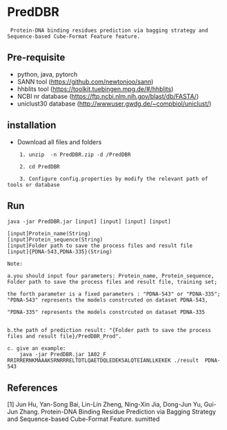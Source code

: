 # PredDBR

	 Protein-DNA binding residues prediction via bagging strategy and Sequence-based Cube-Format Feature feature.
	
## Pre-requisite
   - python, java, pytorch
   - SANN tool (https://github.com/newtonjoo/sann)
   - hhblits tool (https://toolkit.tuebingen.mpg.de/#/hhblits)
   - NCBI nr database (https://ftp.ncbi.nlm.nih.gov/blast/db/FASTA/)
   - uniclust30 database (http://wwwuser.gwdg.de/~compbiol/uniclust/)
   
## installation

* Download all files and folders
~~~
	1. unzip  -n PredDBR.zip -d /PredDBR
	
	2. cd PredDBR
	
	3. Configure config.properties by modify the relevant path of tools or database
~~~	

## Run

	java -jar PredDBR.jar [input] [input] [input] [input]
	
	[input]Protein_name(String)  
	[input]Protein_sequence(String)	
	[input]Folder path to save the process files and result file
	[input]{PDNA-543,PDNA-335}(String)
	
	Note: 
	
	a.you should input four parameters: Protein_name, Protein_sequence, Folder path to save the process files and result file, training set;
	
	the forth parameter is a fixed parameters : "PDNA-543" or "PDNA-335"; "PDNA-543" represents the models constrcuted on dataset PDNA-543,
	  
	"PDNA-335" represents the models constrcuted on dataset PDNA-335
	 
		
	b.the path of prediction result: "{Folder path to save the process files and result file}/PredDBR_Prod".
	
	c. give an example:
		java -jar PredDBR.jar 1A02_F RRIRRERNKMAAAKSRNRRRELTDTLQAETDQLEDEKSALQTEIANLLKEKEK ./result  PDNA-543 

## References 
[1] Jun Hu, Yan-Song Bai, Lin-Lin Zheng, Ning-Xin Jia, Dong-Jun Yu, Gui-Jun Zhang. Protein-DNA Binding Residue Prediction via Bagging Strategy and Sequence-based Cube-Format Feature. sumitted
